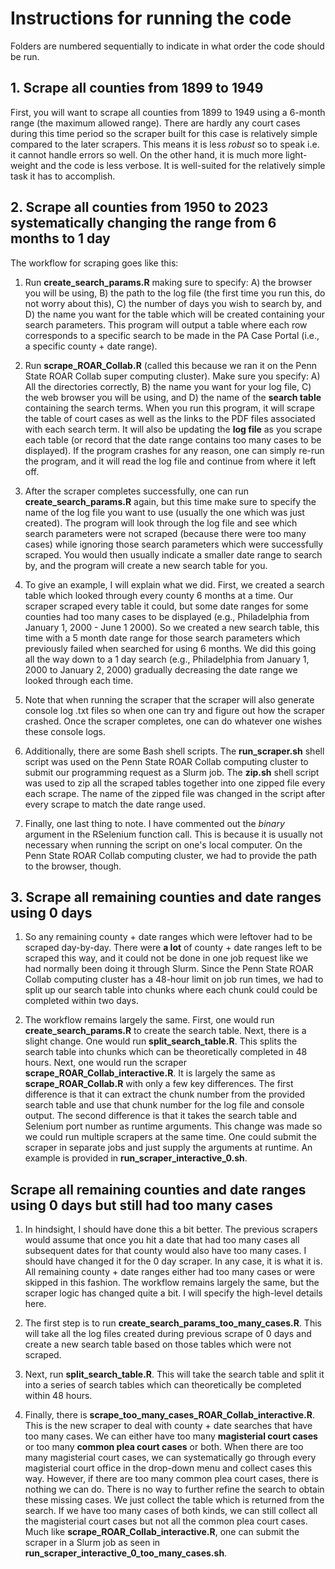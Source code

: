 # Instructions for running the code

Folders are numbered sequentially to indicate in what order the code should be run.

## 1. Scrape all counties from 1899 to 1949

First, you will want to scrape all counties from 1899 to 1949 using a 6-month range (the maximum allowed range). There are hardly any court cases during this time period so the scraper built for this case is relatively simple compared to the later scrapers. This means it is less *robust* so to speak i.e. it cannot handle errors so well. On the other hand, it is much more light-weight and the code is less verbose. It is well-suited for the relatively simple task it has to accomplish.

## 2. Scrape all counties from 1950 to 2023 systematically changing the range from 6 months to 1 day

The workflow for scraping goes like this:

1. Run **create_search_params.R** making sure to specify: A) the browser you will be using, B) the path to the log file (the first time you run this, do not worry about this), C) the number of days you wish to search by, and D) the name you want for the table which will be created containing your search parameters. This program will output a table where each row corresponds to a specific search to be made in the PA Case Portal (i.e., a specific county + date range).

2. Run **scrape_ROAR_Collab.R** (called this because we ran it on the Penn State ROAR Collab super computing cluster). Make sure you specify: A) All the directories correctly, B) the name you want for your log file, C) the web browser you will be using, and D) the name of the **search table** containing the search terms. When you run this program, it will scrape the table of court cases as well as the links to the PDF files associated with each search term. It will also be updating the **log file** as you scrape each table (or record that the date range contains too many cases to be displayed). If the program crashes for any reason, one can simply re-run the program, and it will read the log file and continue from where it left off.

3. After the scraper completes successfully, one can run **create_search_params.R** again, but this time make sure to specify the name of the log file you want to use (usually the one which was just created). The program will look through the log file and see which search parameters were not scraped (because there were too many cases) while ignoring those search parameters which were successfully scraped. You would then usually indicate a smaller date range to search by, and the program will create a new search table for you.

4. To give an example, I will explain what we did. First, we created a search table which looked through every county 6 months at a time. Our scraper scraped every table it could, but some date ranges for some counties had too many cases to be displayed (e.g., Philadelphia from January 1, 2000 - June 1 2000). So we created a new search table, this time with a 5 month date range for those search parameters which previously failed when searched for using 6 months. We did this going all the way down to a 1 day search (e.g., Philadelphia from January 1, 2000 to January 2, 2000) gradually decreasing the date range we looked through each time.

5. Note that when running the scraper that the scraper will also generate console log .txt files so when one can try and figure out how the scraper crashed. Once the scraper completes, one can do whatever one wishes these console logs.

6. Additionally, there are some Bash shell scripts. The **run_scraper.sh** shell script was used on the Penn State ROAR Collab computing cluster to submit our programming request as a Slurm job. The **zip.sh** shell script was used to zip all the scraped tables together into one zipped file every each scrape. The name of the zipped file was changed in the script after every scrape to match the date range used.

7. Finally, one last thing to note. I have commented out the *binary* argument in the RSelenium function call. This is because it is usually not necessary when running the script on one's local computer. On the Penn State ROAR Collab computing cluster, we had to provide the path to the browser, though.

## 3. Scrape all remaining counties and date ranges using 0 days

1. So any remaining county + date ranges which were leftover had to be scraped day-by-day. There were **a lot** of county + date ranges left to be scraped this way, and it could not be done in one job request like we had normally been doing it through Slurm. Since the Penn State ROAR Collab computing cluster has a 48-hour limit on job run times, we had to split up our search table into chunks where each chunk could could be completed within two days.

2. The workflow remains largely the same. First, one would run **create_search_params.R** to create the search table. Next, there is a slight change. One would run **split_search_table.R**. This splits the search table into chunks which can be theoretically completed in 48 hours. Next, one would run the scraper **scrape_ROAR_Collab_interactive.R**. It is largely the same as **scrape_ROAR_Collab.R** with only a few key differences. The first difference is that it can extract the chunk number from the provided search table and use that chunk number for the log file and console output. The second difference is that it takes the search table and Selenium port number as runtime arguments. This change was made so we could run multiple scrapers at the same time. One could submit the scraper in separate jobs and just supply the arguments at runtime. An example is provided in **run_scraper_interactive_0.sh**.

## Scrape all remaining counties and date ranges using 0 days but still had too many cases

1. In hindsight, I should have done this a bit better. The previous scrapers would assume that once you hit a date that had too many cases all subsequent dates for that county would also have too many cases. I should have changed it for the 0 day scraper. In any case, it is what it is. All remaining county + date ranges either had too many cases or were skipped in this fashion. The workflow remains largely the same, but the scraper logic has changed quite a bit. I will specify the high-level details here.

2. The first step is to run **create_search_params_too_many_cases.R**. This will take all the log files created during previous scrape of 0 days and create a new search table based on those tables which were not scraped.

3. Next, run **split_search_table.R**. This will take the search table and split it into a series of search tables which can theoretically be completed within 48 hours.

4. Finally, there is **scrape_too_many_cases_ROAR_Collab_interactive.R**. This is the new scraper to deal with county + date searches that have too many cases. We can either have too many **magisterial court cases** or too many **common plea court cases** or both. When there are too many magisterial court cases, we can systematically go through every magisterial court office in the drop-down menu and collect cases this way. However, if there are too many common plea court cases, there is nothing we can do. There is no way to further refine the search to obtain these missing cases. We just collect the table which is returned from the search. If we have too many cases of both kinds, we can still collect all the magisterial court cases but not all the common plea court cases. Much like **scrape_ROAR_Collab_interactive.R**, one can submit the scraper in a Slurm job as seen in **run_scraper_interactive_0_too_many_cases.sh**.